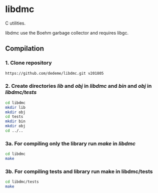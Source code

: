 # libdmc
C utilities.

libdmc use the Boehm garbage collector and requires libgc.

## Compilation

### 1. Clone repository

```sh
https://github.com/dedeme/libdmc.git v201805
```

### 2. Create directories _lib_ and _obj_ in _libdmc_ and _bin_ and _obj_ in _libdmc/tests_

```sh
cd libdmc
mkdir lib
mkdir obj
cd tests
mkdir bin
mkdir obj
cd ../..
```

### 3a. For compiling only the library run _make_ in _libdmc_

```sh
cd libdmc
make
```

### 3b. For compiling tests and library run __make__ in __libdmc/tests__

```sh
cd libdmc/tests
make
```
